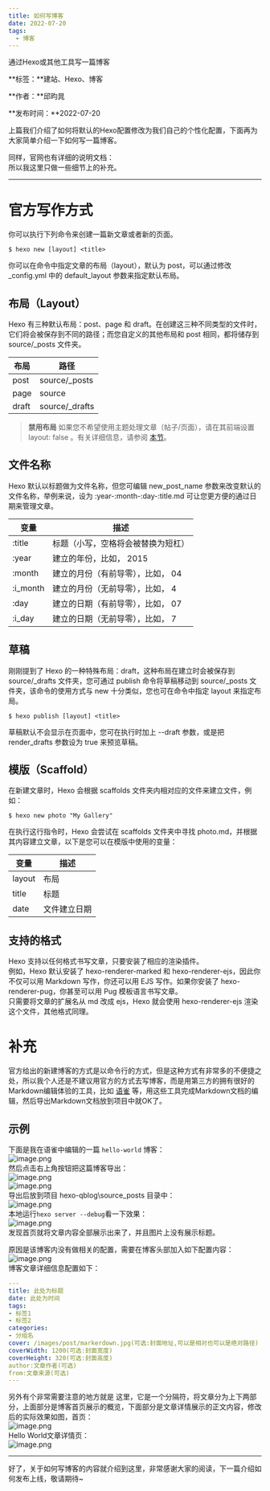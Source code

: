 ```yaml
---
title: 如何写博客
date: 2022-07-20
tags:
  -	博客
---
```


通过Hexo或其他工具写一篇博客

<!--more-->

**标签：**建站、Hexo、博客

**作者：**邱昀晁

**发布时间：**2022-07-20

上篇我们介绍了如何将默认的Hexo配置修改为我们自己的个性化配置，下面再为大家简单介绍一下如何写一篇博客。

同样，官网也有详细的说明文档：<br />所以我这里只做一些细节上的补充。

---

<a name="HRVbP"></a>
# 官方写作方式
你可以执行下列命令来创建一篇新文章或者新的页面。
```shell
$ hexo new [layout] <title>
```
你可以在命令中指定文章的布局（layout），默认为 post，可以通过修改 _config.yml 中的 default_layout 参数来指定默认布局。
<a name="ItuEF"></a>
## 布局（Layout）
Hexo 有三种默认布局：post、page 和 draft。在创建这三种不同类型的文件时，它们将会被保存到不同的路径；而您自定义的其他布局和 post 相同，都将储存到 source/_posts 文件夹。

| **布局** | **路径** |
| --- | --- |
| post | source/_posts |
| page | source |
| draft | source/_drafts |

> **禁用布局**
> 如果您不希望使用主题处理文章（帖子/页面），请在其前端设置 layout: false 。有关详细信息，请参阅 [本节](https://hexo.io/zh-cn/docs/front-matter#%E5%B8%83%E5%B1%80)。


<a name="CbOCC"></a>
## 文件名称
Hexo 默认以标题做为文件名称，但您可编辑 new_post_name 参数来改变默认的文件名称，举例来说，设为 :year-:month-:day-:title.md 可让您更方便的通过日期来管理文章。

| **变量** | **描述** |
| --- | --- |
| :title | 标题（小写，空格将会被替换为短杠） |
| :year | 建立的年份，比如， 2015 |
| :month | 建立的月份（有前导零），比如， 04 |
| :i_month | 建立的月份（无前导零），比如， 4 |
| :day | 建立的日期（有前导零），比如， 07 |
| :i_day | 建立的日期（无前导零），比如， 7 |

<a name="fHC11"></a>
## 草稿
刚刚提到了 Hexo 的一种特殊布局：draft，这种布局在建立时会被保存到 source/_drafts 文件夹，您可通过 publish 命令将草稿移动到 source/_posts 文件夹，该命令的使用方式与 new 十分类似，您也可在命令中指定 layout 来指定布局。
```shell
$ hexo publish [layout] <title>
```
草稿默认不会显示在页面中，您可在执行时加上 --draft 参数，或是把 render_drafts 参数设为 true 来预览草稿。
<a name="EvwRi"></a>
## 模版（Scaffold）
在新建文章时，Hexo 会根据 scaffolds 文件夹内相对应的文件来建立文件，例如：
```shell
$ hexo new photo "My Gallery"
```
在执行这行指令时，Hexo 会尝试在 scaffolds 文件夹中寻找 photo.md，并根据其内容建立文章，以下是您可以在模版中使用的变量：

| **变量** | **描述** |
| --- | --- |
| layout | 布局 |
| title | 标题 |
| date | 文件建立日期 |

<a name="I1blI"></a>
## 支持的格式
Hexo 支持以任何格式书写文章，只要安装了相应的渲染插件。<br />例如，Hexo 默认安装了 hexo-renderer-marked 和 hexo-renderer-ejs，因此你不仅可以用 Markdown 写作，你还可以用 EJS 写作。如果你安装了 hexo-renderer-pug，你甚至可以用 Pug 模板语言书写文章。<br />只需要将文章的扩展名从 md 改成 ejs，Hexo 就会使用 hexo-renderer-ejs 渲染这个文件，其他格式同理。

<a name="rsPJ2"></a>
# 补充
官方给出的新建博客的方式是以命令行的方式，但是这种方式有非常多的不便捷之处，所以我个人还是不建议用官方的方式去写博客，而是用第三方的拥有很好的Markdown编辑体验的工具，比如 [语雀](https://www.yuque.com/) 等，用这些工具完成Markdown文档的编辑，然后导出Markdown文档放到项目中就OK了。

<a name="bIK2n"></a>
## 示例
下面是我在语雀中编辑的一篇 `hello-world` 博客：<br />![image.png](https://cdn.nlark.com/yuque/0/2022/png/376691/1658320436276-aebb7e17-1156-49af-a5db-beb9391c313f.png#clientId=u4b57aa83-b268-4&crop=0&crop=0&crop=1&crop=1&from=paste&height=646&id=ud59625a7&margin=%5Bobject%20Object%5D&name=image.png&originHeight=646&originWidth=1003&originalType=binary&ratio=1&rotation=0&showTitle=false&size=46801&status=done&style=none&taskId=u8abf5644-ffbd-4efb-9ccc-e71d0c2b17c&title=&width=1003)<br />然后点击右上角按钮把这篇博客导出：<br />![image.png](https://cdn.nlark.com/yuque/0/2022/png/376691/1658320634853-80842daf-7955-481a-ad60-bdef74196336.png#clientId=uae708efc-ace3-4&crop=0&crop=0&crop=1&crop=1&from=paste&height=633&id=u81fe5765&margin=%5Bobject%20Object%5D&name=image.png&originHeight=633&originWidth=1003&originalType=binary&ratio=1&rotation=0&showTitle=false&size=51598&status=done&style=none&taskId=u5ad38b32-b0b2-4c9b-80b4-0837498d1be&title=&width=1003)<br />![image.png](https://cdn.nlark.com/yuque/0/2022/png/376691/1658320689076-433d6c24-a4e0-42f8-9083-76d624246583.png#clientId=uae708efc-ace3-4&crop=0&crop=0&crop=1&crop=1&from=paste&height=651&id=ue765e202&margin=%5Bobject%20Object%5D&name=image.png&originHeight=651&originWidth=1003&originalType=binary&ratio=1&rotation=0&showTitle=false&size=44264&status=done&style=none&taskId=uc3c25381-c68a-4369-962c-6f4545ff833&title=&width=1003)<br />导出后放到项目 hexo-qblog\source\_posts 目录中：<br />![image.png](https://cdn.nlark.com/yuque/0/2022/png/376691/1658320804569-f6d97d8c-68c1-404e-aba4-feaef6384a56.png#clientId=uae708efc-ace3-4&crop=0&crop=0&crop=1&crop=0.8558&from=paste&height=241&id=uf904d18e&margin=%5Bobject%20Object%5D&name=image.png&originHeight=241&originWidth=717&originalType=binary&ratio=1&rotation=0&showTitle=false&size=27056&status=done&style=none&taskId=u6f922d0d-b8b1-4337-83e2-987b3c04694&title=&width=717)<br />本地运行`hexo server --debug`看一下效果：<br />![image.png](https://cdn.nlark.com/yuque/0/2022/png/376691/1658324395086-83ecdbdf-16f8-45a0-934b-fd09eaee46a5.png#clientId=uae708efc-ace3-4&crop=0&crop=0&crop=1&crop=1&from=paste&height=937&id=u86281dd2&margin=%5Bobject%20Object%5D&name=image.png&originHeight=937&originWidth=1920&originalType=binary&ratio=1&rotation=0&showTitle=false&size=880985&status=done&style=none&taskId=u6bd74dde-33ec-4d4e-af23-dce23aa65ed&title=&width=1920)<br />发现首页就将文章内容全部展示出来了，并且图片上没有展示标题。

原因是该博客内没有做相关的配置，需要在博客头部加入如下配置内容：<br />![image.png](https://cdn.nlark.com/yuque/0/2022/png/376691/1658324638544-963fe218-8542-4f96-b530-8880316d7618.png#clientId=uae708efc-ace3-4&crop=0&crop=0&crop=1&crop=1&from=paste&height=626&id=uc16c855a&margin=%5Bobject%20Object%5D&name=image.png&originHeight=626&originWidth=1105&originalType=binary&ratio=1&rotation=0&showTitle=false&size=74433&status=done&style=none&taskId=u9cdbd077-a87d-4196-b449-7b1176f15a1&title=&width=1105)<br />博客文章详细信息配置如下：
```yaml
---
title: 此处为标题
date: 此处为时间
tags:
- 标签1
- 标签2
categories:
- 分组名
cover: /images/post/markerdown.jpg(可选:封面地址,可以是相对也可以是绝对路径)
coverWidth: 1200(可选:封面宽度)
coverHeight: 320(可选:封面高度)
author:文章作者(可选)
from:文章来源(可选)
---
```

另外有个非常需要注意的地方就是 <!--more--> 这里，它是一个分隔符，将文章分为上下两部分，上面部分是博客首页展示的概览，下面部分是文章详情展示的正文内容，修改后的实际效果如图，首页：<br />![image.png](https://cdn.nlark.com/yuque/0/2022/png/376691/1658324982101-4b61f12a-4039-4971-8ac2-c1127f47c90b.png#clientId=u123c9012-d8aa-4&crop=0&crop=0&crop=1&crop=1&from=paste&height=937&id=u4d1c0877&margin=%5Bobject%20Object%5D&name=image.png&originHeight=937&originWidth=1920&originalType=binary&ratio=1&rotation=0&showTitle=false&size=850987&status=done&style=none&taskId=u95df9794-4197-4d9e-bdf9-c7099fd6d46&title=&width=1920)<br />Hello World文章详情页：<br />![image.png](https://cdn.nlark.com/yuque/0/2022/png/376691/1658325000268-1e0deb60-dcc7-461a-a240-aeb8ac173c2c.png#clientId=u123c9012-d8aa-4&crop=0&crop=0&crop=1&crop=1&from=paste&height=937&id=u70c14a2d&margin=%5Bobject%20Object%5D&name=image.png&originHeight=937&originWidth=1920&originalType=binary&ratio=1&rotation=0&showTitle=false&size=880088&status=done&style=none&taskId=u28c79a21-582a-47ed-a952-29771ff0559&title=&width=1920)

---

好了，关于如何写博客的内容就介绍到这里，非常感谢大家的阅读，下一篇介绍如何发布上线，敬请期待~

